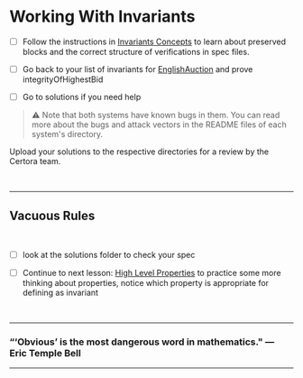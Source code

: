 # Working With Invariants

- [ ] Follow the instructions in [Invariants Concepts](InvariantsConcepts) to learn about preserved blocks and the correct structure of verifications in spec files.

- [ ] Go back to your list of invariants for [ EnglishAuction](WritingRules/EnglishAuction) and prove integrityOfHighestBid

- [ ] Go to solutions if you need help

> :warning: Note that both systems have known bugs in them. You can read more about the bugs and attack vectors in the README files of each system's directory.

Upload your solutions to the respective directories for a review by the Certora team.

</br>

---

## Vacuous Rules

</br>

- [ ] look at the solutions folder to check your spec

- [ ] Continue to next lesson: [High Level Properties](../09.Lesson_HighLevelProperties) to practice some more thinking about properties, notice which property is appropriate for defining as invariant

</br>

---

### “‘Obvious’ is the most dangerous word in mathematics." — Eric Temple Bell

---
